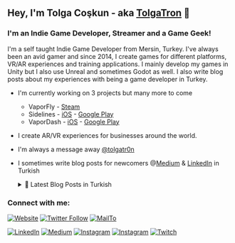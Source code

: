 ## Hey, I'm Tolga Coşkun - aka [TolgaTron][twitch] 👋
### I'm an Indie Game Developer, Streamer and a Game Geek!

I'm a self taught Indie Game Developer from Mersin, Turkey. I've always been an avid gamer and since 2014, I create games for different platforms, VR/AR experiences and training applications. I mainly develop my games in Unity but I also use Unreal and sometimes Godot as well. I also write blog posts about my experiences with being a game developer in Turkey.

- I'm currently working on 3 projects but many more to come 
    - VaporFly - [Steam](https://store.steampowered.com/app/1119770/VaporFly/?l=turkish) 
    - Sidelines - [iOS](https://apps.apple.com/ua/app/sidelines-football-manager/id1532469446) - [Google Play](https://play.google.com/store/apps/details?id=com.DumbbellGames.Sidelines) 
    - VaporDash - [iOS](https://apps.apple.com/ua/app/vapordash/id1533601051) - [Google Play](https://play.google.com/store/apps/details?id=com.DumbbellGames.VaporDash)
- I create AR/VR experiences for businesses around the world.
- I'm always a message away [@tolgatr0n][twitter]
- I sometimes write blog posts for newcomers @[Medium][medium] & [LinkedIn][linkedin] in Turkish
  <details>
  <summary> 📕 Latest Blog Posts in Turkish</summary>
  
    <!--START_SECTION:activity-->
    - [Bir Sanat Olarak Dijital Oyunlar](https://www.linkedin.com/pulse/bir-sanat-olarak-dijital-oyunlar-tolga-co%C5%9Fkun/)
    - [ANNE! Ben oyun yapıyorum!](https://www.linkedin.com/pulse/anne-ben-oyun-yap%C4%B1yorum-tolga-co%C5%9Fkun/)
    - [Bitir İşini!](https://www.linkedin.com/pulse/bitir-i%C5%9Fini-tolga-co%C5%9Fkun/)
    - [Oyununuzu Konuşturun!](https://www.linkedin.com/pulse/oyununuzu-konu%C5%9Fturun-tolga-co%C5%9Fkun/)
    - ["Neden Oyun Yapıyorsun?"​](https://www.linkedin.com/pulse/neden-oyun-yap%C4%B1yorsun-tolga-co%C5%9Fkun/)
    <!--END_SECTION:activity-->
    ➡️ [more blog posts...][articles]
</details>


### Connect with me:

[![Website](https://img.shields.io/website?label=impressVR.com&style=flat_square&url=http%3A%2F%2FImpressVR.com)](http://impressvr.com)
[![Twitter Follow](https://img.shields.io/twitter/follow/tolgatr0n?color=1DA1F2&logo=twitter&style=flat_square)](https://twitter.com/intent/follow?original_referer=https%3A%2F%2Fgithub.com%2Ftolgatr0n&screen_name=tolgatr0n)
[![MailTo](https://img.shields.io/badge/mail-tolgacoskun%40impressvr.com-orange)][mail]

[![LinkedIn](https://img.shields.io/badge/LinkedIn-darkblue)][linkedin]
[![Medium](https://img.shields.io/badge/Medium-darkblue)][medium]
[![Instagram](https://img.shields.io/badge/Instagram-darkblue)][instagram]
[![Instagram](https://img.shields.io/badge/Youtube-darkblue)][youtube]
[![Twitch](https://img.shields.io/twitch/status/tolgatron?style=flat-square)][twitch]

[website]: http://www.impressvr.com
[twitch]: https://www.twitch.tv/tolgatr0n
[mail]: mailto:tolgacoskun@impressvr.com 
[medium]: https://medium.com/@tolgacokun
[twitter]: https://twitter.com/tolgatr0n
[youtube]: https://www.youtube.com/channel/UC6TFodwsQN5yyTcX9SBjcew
[instagram]: https://instagram.com/tolgatr0n
[linkedin]: https://linkedin.com/in/tolgacoskun25
[articles]: https://www.linkedin.com/in/tolgacoskun25/detail/recent-activity/posts/